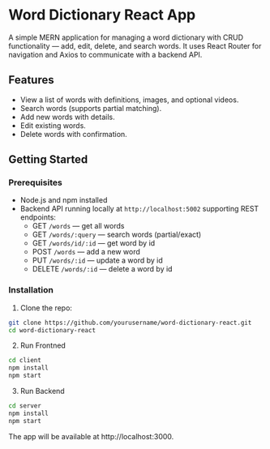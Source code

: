 # Word Dictionary React App

A simple MERN application for managing a word dictionary with CRUD functionality — add, edit, delete, and search words. It uses React Router for navigation and Axios to communicate with a backend API.

## Features

- View a list of words with definitions, images, and optional videos.
- Search words (supports partial matching).
- Add new words with details.
- Edit existing words.
- Delete words with confirmation.

## Getting Started

### Prerequisites

- Node.js and npm installed
- Backend API running locally at `http://localhost:5002` supporting REST endpoints:
  - GET `/words` — get all words
  - GET `/words/:query` — search words (partial/exact)
  - GET `/words/id/:id` — get word by id
  - POST `/words` — add a new word
  - PUT `/words/:id` — update a word by id
  - DELETE `/words/:id` — delete a word by id

### Installation

1. Clone the repo:

```bash
git clone https://github.com/yourusername/word-dictionary-react.git
cd word-dictionary-react
```

2. Run Frontned
```bash
cd client
npm install
npm start
```

3. Run Backend
```bash
cd server
npm install
npm start
```

The app will be available at http://localhost:3000.
